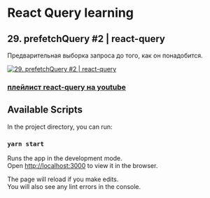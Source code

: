 # React Query learning
## 29. prefetchQuery #2 | react-query
Предварительная выборка запроса до того, как он понадобится.  

[![29. prefetchQuery #2 | react-query](https://img.youtube.com/vi/Lmn6VUo-sFw/0.jpg)](https://youtu.be/Lmn6VUo-sFw)
### [плейлист react-query на youtube](https://youtube.com/playlist?list=PL5MDzsMECm45ZzoJ0F2-50aAvbbNd47_E)

## Available Scripts
In the project directory, you can run:

### `yarn start`

Runs the app in the development mode.\
Open [http://localhost:3000](http://localhost:3000) to view it in the browser.

The page will reload if you make edits.\
You will also see any lint errors in the console.

